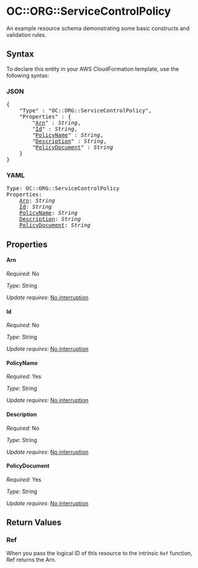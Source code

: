 # OC::ORG::ServiceControlPolicy

An example resource schema demonstrating some basic constructs and validation rules.

## Syntax

To declare this entity in your AWS CloudFormation template, use the following syntax:

### JSON

<pre>
{
    "Type" : "OC::ORG::ServiceControlPolicy",
    "Properties" : {
        "<a href="#arn" title="Arn">Arn</a>" : <i>String</i>,
        "<a href="#id" title="Id">Id</a>" : <i>String</i>,
        "<a href="#policyname" title="PolicyName">PolicyName</a>" : <i>String</i>,
        "<a href="#description" title="Description">Description</a>" : <i>String</i>,
        "<a href="#policydocument" title="PolicyDocument">PolicyDocument</a>" : <i>String</i>
    }
}
</pre>

### YAML

<pre>
Type: OC::ORG::ServiceControlPolicy
Properties:
    <a href="#arn" title="Arn">Arn</a>: <i>String</i>
    <a href="#id" title="Id">Id</a>: <i>String</i>
    <a href="#policyname" title="PolicyName">PolicyName</a>: <i>String</i>
    <a href="#description" title="Description">Description</a>: <i>String</i>
    <a href="#policydocument" title="PolicyDocument">PolicyDocument</a>: <i>String</i>
</pre>

## Properties

#### Arn

_Required_: No

_Type_: String

_Update requires_: [No interruption](https://docs.aws.amazon.com/AWSCloudFormation/latest/UserGuide/using-cfn-updating-stacks-update-behaviors.html#update-no-interrupt)

#### Id

_Required_: No

_Type_: String

_Update requires_: [No interruption](https://docs.aws.amazon.com/AWSCloudFormation/latest/UserGuide/using-cfn-updating-stacks-update-behaviors.html#update-no-interrupt)

#### PolicyName

_Required_: Yes

_Type_: String

_Update requires_: [No interruption](https://docs.aws.amazon.com/AWSCloudFormation/latest/UserGuide/using-cfn-updating-stacks-update-behaviors.html#update-no-interrupt)

#### Description

_Required_: No

_Type_: String

_Update requires_: [No interruption](https://docs.aws.amazon.com/AWSCloudFormation/latest/UserGuide/using-cfn-updating-stacks-update-behaviors.html#update-no-interrupt)

#### PolicyDocument

_Required_: Yes

_Type_: String

_Update requires_: [No interruption](https://docs.aws.amazon.com/AWSCloudFormation/latest/UserGuide/using-cfn-updating-stacks-update-behaviors.html#update-no-interrupt)

## Return Values

### Ref

When you pass the logical ID of this resource to the intrinsic `Ref` function, Ref returns the Arn.
